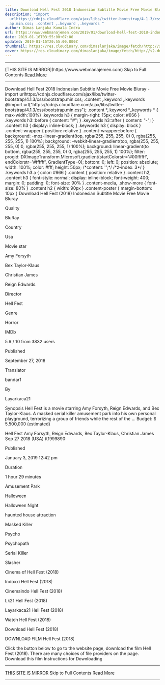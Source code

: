 ```yaml
---
title: Download Hell Fest 2018 Indonesian Subtitle Movie Free Movie Bluray
description: "import
  urlhttps://cdnjs.cloudflare.com/ajax/libs/twitter-bootstrap/4.1.3/css/bootstr\
  ap.min.css; .content ,.keyword ,.keywords "
author: Dimas Lanjaka Kumala Indra
url: https://www.webmanajemen.com/2019/01/download-hell-fest-2018-indonesian.html
date: 2019-01-16T03:55:00+07:00
updated: 2019-01-15T20:55:00.000Z
thumbnail: https://res.cloudinary.com/dimaslanjaka/image/fetch/http://s2.dunia21.org/wp-content/uploads/2018/12/film-hell-fest-2018-lk21.jpg
cover: https://res.cloudinary.com/dimaslanjaka/image/fetch/http://s2.dunia21.org/wp-content/uploads/2018/12/film-hell-fest-2018-lk21.jpg
---
```


<hr/> [THIS SITE IS MIRROR](https://www.webmanajemen.com) Skip to Full Contents <a href="https://www.webmanajemen.com/2019/01/download-hell-fest-2018-indonesian.html" rel="follow" class="button" id="read-more">Read More</a> <hr/> Download Hell Fest 2018 Indonesian Subtitle Movie Free Movie Bluray - import urlhttps://cdnjs.cloudflare.com/ajax/libs/twitter-bootstrap/4.1.3/css/bootstrap.min.css; .content ,.keyword ,.keywords  @import url("https://cdnjs.cloudflare.com/ajax/libs/twitter-bootstrap/4.1.3/css/bootstrap.min.css");  .content *,.keyword *,.keywords * { max-width:100%}  .keywords h3 { margin-right: 15px; color: #666 }   .keywords h3::before { content: "#"; }  .keywords h3::after { content: "-"; }  .content h3 { display: inline-block; }  .keywords h3 { display: block }  .content-wrapper {          position: relative      }      .content-wrapper::before {          background: -moz-linear-gradient(top, rgba(255, 255, 255, 0) 0, rgba(255, 255, 255, 1) 100%);          background: -webkit-linear-gradient(top, rgba(255, 255, 255, 0) 0, rgba(255, 255, 255, 1) 100%);          background: linear-gradient(to bottom, rgba(255, 255, 255, 0) 0, rgba(255, 255, 255, 1) 100%);          filter: progid: DXImageTransform.Microsoft.gradient(startColorstr='#00ffffff', endColorstr='#ffffff', GradientType=0);          bottom: 0;          left: 0;          position: absolute;          width: 100%;          color: #fff;          height: 50px;          /*content: '';*/          /*z-index: 3*/      }      .keywords h3 a {          color: #666      }      .content {          position: relative      }      .content h2,      .content h3 {          font-style: normal;          display: inline-block;          font-weight: 400;          margin: 0;          padding: 0;          font-size: 90%      }      .content-media,      .show-more {          font-size: 80%      }      .content h2 {          width: 90px      }      .content-poster {          margin-bottom: 10px      }    
  Download Hell Fest (2018) Indonesian Subtitle Movie Free Movie Bluray 

  

  
  
  
  Quality 
  
  BluRay 
  
  
  
  Country 
  
  Usa 
  
  
  
  Movie star 
  
  Amy Forsyth 
  
  Bex Taylor-Klaus 
  
  Christian James 
  
  Reign Edwards 
  
  
  
  Director 
  
  Hell Fest 
  
  
  
  Genre 
  
  Horror 
  
  
  
  IMDb 
  
  5.6 
  / 
  10 
  from 
  3832 
  users 
  
  
  Published 
  
  September 27, 2018 
  
  
  
  Translator 
  
  bandar1 
  
  
  
  By 
  
  Layarkaca21 
  
  
  Synopsis 
 Hell Fest is a movie starring Amy Forsyth, Reign Edwards, and Bex Taylor-Klaus.  A masked serial killer amusement park into his own personal playground, terrorizing a group of friends while the rest of the ... 
 Budget: $ 5,500,000 (estimated) 

  Hell Fest 
  Amy Forsyth, Reign Edwards, Bex Taylor-Klaus, Christian James 
  Sep 27 2018 (USA) 
  tt1999890 
  
  
  Published 
  
  January 3, 2019 12:42 pm 
  
  
  
  Duration 
  
  1 hour 29 minutes 
  
  
  
  Amusement Park 
  
  Halloween 
  
  Halloween Night 
  
  haunted house attraction 
  
  Masked Killer 
  
  Psycho 
  
  Psychopath 
  
  Serial Killer 
  
  Slasher 
  
  Cinema of Hell Fest (2018) 
  
  Indoxxi Hell Fest (2018) 
  
  Cinemaindo Hell Fest (2018) 
  
  Lk21 Hell Fest (2018) 
  
  Layarkaca21 Hell Fest (2018) 
  
  Watch Hell Fest (2018) 
  
  Download Hell Fest (2018) 
  
  
  

  
  DOWNLOAD FILM Hell Fest (2018) 
  
  Click the button below to go to the website page, download the film Hell Fest (2018).  There are many choices of file providers on the page. 
   Download this film   Instructions for Downloading <hr/> [THIS SITE IS MIRROR](https://www.webmanajemen.com) Skip to Full Contents <a href="https://www.webmanajemen.com/2019/01/download-hell-fest-2018-indonesian.html" rel="follow" class="button" id="read-more">Read More</a> <hr/>
